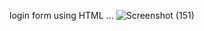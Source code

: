 login form using HTML ...
![Screenshot (151)](https://github.com/Arunasri09/HTML-folder/assets/153215942/da518306-4e5a-42f4-89a3-7f10861add9b)

